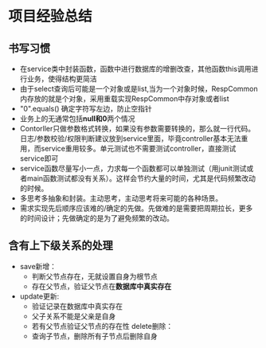 # 项目经验总结

## 书写习惯

* 在service类中封装函数，函数中进行数据库的增删改查，其他函数this调用进行业务，使得结构更简洁
* 由于select查询后可能是一个对象或是list,当为一个对象时候，RespCommon内存放的就是个对象，采用重载实现RespCommon中存对象或者list
* "0".equals() 确定字符写左边，防止空指针
* 业务上的无通常包括**null和0**两个情况
* Contorller只做参数格式转换，如果没有参数需要转换的，那么就一行代码。日志/参数校验/权限判断建议放到service里面，毕竟controller基本无法重用，而service重用较多。单元测试也不需要测试controller，直接测试service即可
* service函数尽量写小一点，力求每一个函数都可以单独测试（用junit测试或者main函数测试都没有关系）。这样会节约大量的时间，尤其是代码频繁改动的时候。
* 多思考多抽象和封装。主动思考，主动思考将来可能的各种场景。
* 需求实现先后顺序应该难的/确定的先做。先做难的是需要把周期拉长，更多的时间设计；先做确定的是为了避免频繁的改动。

## 含有上下级关系的处理

* save新增：
  * 判断父节点存在，无就设置自身为根节点
  * 存在父节点，验证父节点在**数据库中真实存在**
* update更新:
  * 验证记录在数据库中真实存在
  * 父子关系不能是父亲是自身
  * 若有父节点验证父节点的存在性
delete删除：
  * 查询子节点，删除所有子节点后删除自身
